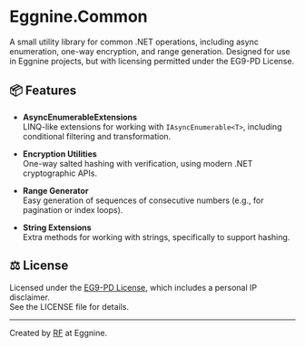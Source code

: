 # Eggnine.Common

A small utility library for common .NET operations, including async enumeration, one-way encryption, and range generation. Designed for use in Eggnine projects, but with licensing permitted under the EG9-PD License.

## 📦 Features

- **AsyncEnumerableExtensions**  
  LINQ-like extensions for working with `IAsyncEnumerable<T>`, including conditional filtering and transformation.

- **Encryption Utilities**  
  One-way salted hashing with verification, using modern .NET cryptographic APIs.

- **Range Generator**  
  Easy generation of sequences of consecutive numbers (e.g., for pagination or index loops).

- **String Extensions**  
  Extra methods for working with strings, specifically to support hashing.

## ⚖️ License

Licensed under the [EG9-PD License](./LICENSE), which includes a personal IP disclaimer.  
See the LICENSE file for details.

---

Created by [RF](mailto:RF@Eggnine.com) at Eggnine.